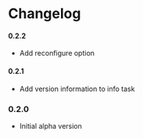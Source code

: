 # Changelog

#### 0.2.2
- Add reconfigure option

#### 0.2.1
- Add version information to info task

### 0.2.0
- Initial alpha version
